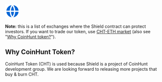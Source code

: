 [![Website](./img/global-fill.svg?raw=true&sanitize=true "Open website")](http://shieldfinance.net/)

**Note:** this is a list of exchanges where the Shield contract can protect investors. If you want to trade our token, use [CHT-ETH market](https://info.uniswap.org/token/0xa7e6b2ce535b83e82ab598e9e432705f8d7ce929) (also see "[Why CoinHunt token?](#why-coinhunt-token)").

## Why CoinHunt Token?

CoinHunt Token (CHT) is used because Shield is a project of CoinHunt development group. We are looking forward to releasing more projects that buy & burn CHT.


